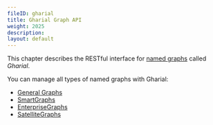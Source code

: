 ```yaml
---
fileID: gharial
title: Gharial Graph API
weight: 2025
description: 
layout: default
---
```

This chapter describes the RESTful interface for
[named graphs](../../graphs/#named-graphs) called _Gharial_.

You can manage all types of named graphs with Gharial:
- [General Graphs](../../graphs/general-graphs/)
- [SmartGraphs](../../graphs/smartgraphs/)
- [EnterpriseGraphs](../../graphs/enterprisegraphs/)
- [SatelliteGraphs](../../graphs/satellitegraphs/)
